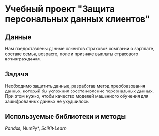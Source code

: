 # Учебный проект "Защита персональных данных клиентов"

## Данные

Нам предоставлены данные клиентов страховой компании о зарплате, составе семьи, возрасте, поле и признаке выплаты страхового вознаграждения.
    
## Задача

Необходимо защитить данные, разработав метод преобразования данных, который бы усложнил восстановление персональных данных. При этом нужно, чтобы качество моделей машинного обучения для зашифрованных данных не ухудшилось. 

## Используемые библиотеки и методы

*Pandas*, NumPy*, *SciKit-Learn*